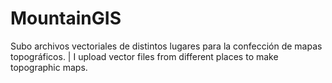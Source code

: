 # MountainGIS
 Subo archivos vectoriales de distintos lugares para la confección de mapas topográficos. | I upload vector files from different places to make topographic maps.
